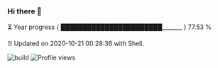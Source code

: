 ### Hi there 👋

⏳ Year progress { ███████████████████████_______ } 77.53 %

⏰ Updated on 2020-10-21 00:28:36 with Shell.

![build](https://github.com/shenxianpeng/shenxianpeng/workflows/build/badge.svg) ![Profile views](https://gpvc.arturio.dev/shenxianpeng)